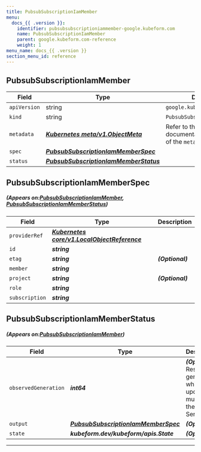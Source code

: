 ```yaml
---
title: PubsubSubscriptionIamMember
menu:
  docs_{{ .version }}:
    identifier: pubsubsubscriptioniammember-google.kubeform.com
    name: PubsubSubscriptionIamMember
    parent: google.kubeform.com-reference
    weight: 1
menu_name: docs_{{ .version }}
section_menu_id: reference
---
```


## PubsubSubscriptionIamMember
| Field | Type | Description |
| ------ | ----- | ----------- |
| `apiVersion` | string | `google.kubeform.com/v1alpha1` |
|    `kind` | string | `PubsubSubscriptionIamMember` |
| `metadata` | ***[Kubernetes meta/v1.ObjectMeta](https://kubernetes.io/docs/reference/generated/kubernetes-api/v1.13/#objectmeta-v1-meta)***|Refer to the Kubernetes API documentation for the fields of the `metadata` field.|
| `spec` | ***[PubsubSubscriptionIamMemberSpec](#PubsubSubscriptionIamMemberSpec)***||
| `status` | ***[PubsubSubscriptionIamMemberStatus](#PubsubSubscriptionIamMemberStatus)***||
## PubsubSubscriptionIamMemberSpec
##### (Appears on:[PubsubSubscriptionIamMember](#PubsubSubscriptionIamMember), [PubsubSubscriptionIamMemberStatus](#PubsubSubscriptionIamMemberStatus))
| Field | Type | Description |
| ------ | ----- | ----------- |
| `providerRef` | ***[Kubernetes core/v1.LocalObjectReference](https://kubernetes.io/docs/reference/generated/kubernetes-api/v1.13/#localobjectreference-v1-core)***||
| `id` | ***string***||
| `etag` | ***string***| ***(Optional)*** |
| `member` | ***string***||
| `project` | ***string***| ***(Optional)*** |
| `role` | ***string***||
| `subscription` | ***string***||
## PubsubSubscriptionIamMemberStatus
##### (Appears on:[PubsubSubscriptionIamMember](#PubsubSubscriptionIamMember))
| Field | Type | Description |
| ------ | ----- | ----------- |
| `observedGeneration` | ***int64***| ***(Optional)*** Resource generation, which is updated on mutation by the API Server.|
| `output` | ***[PubsubSubscriptionIamMemberSpec](#PubsubSubscriptionIamMemberSpec)***| ***(Optional)*** |
| `state` | ***kubeform.dev/kubeform/apis.State***| ***(Optional)*** |
---
